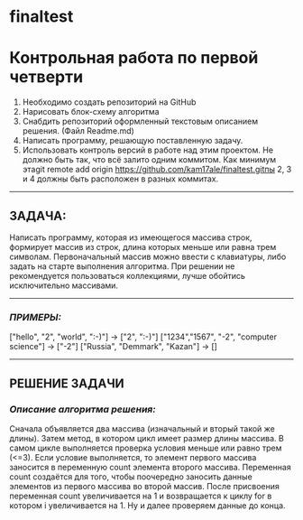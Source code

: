 # finaltest
# Контрольная работа по первой четверти

1.	Необходимо создать репозиторий на GitHub
2.	Нарисовать блок-схему алгоритма
3.	Снабдить репозиторий оформленный текстовым описанием решения. (Файл Readme.md)
4.	Написать программу, решающую поставленную задачу.
5.	Использовать контроль версий в работе над этим проектом.
	Не должно быть так, что всё залито одним коммитом. Как минимум этаgit remote add origin https://github.com/kam17ale/finaltest.gitпы 2, 3 и 4 должны быть расположен в разных коммитах. 
***
	
## ЗАДАЧА:
Написать программу, которая из имеющегося массива строк, формирует массив из строк, длина которых меньше или равна трем символам.
Первоначальный массив можно ввести с клавиатуры, либо задать на старте выполнения алгоритма. 
При решении не рекомендуется пользоваться коллекциями, лучше обойтись исключительно массивами.
***
### ***ПРИМЕРЫ:***
["hello", "2", "world", ":-)"] -> ["2", ":-)"]
["1234","1567", "-2", "computer science"] -> ["-2"]
["Russia", "Demmark", "Kazan"] -> []
***


## РЕШЕНИЕ ЗАДАЧИ

### ***Описание алгоритма решения:***
Сначала объявляется два массива (изначальный и вторый такой же длины). Затем метод, в котором цикл имеет размер длины массива.
В самом цикле выполняется проверка условия меньше или равно трем (<=3). 
Если условие выполняется, то элемент первого массива заносится в переменную count элемента второго массива.
Переменная count создаётся для того, чтобы поочередно заносить данные элементов из первого массива во второй массив.
После присвоения переменная count увеличивается на 1 и возвращается к циклу for в котором i увеличивается на 1.
Ну и далее проверяем данные до конца.
